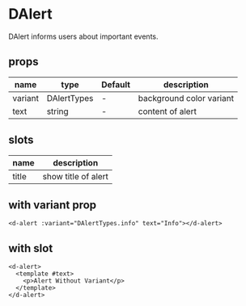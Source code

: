 # DAlert

DAlert informs users about important events.

## props

| name    | type        | Default | description              |
| ------- | ----------- | ------- | ------------------------ |
| variant | DAlertTypes | -       | background color variant |
| text    | string      | -       | content of alert         |

## slots

| name  | description         |
| ----- | ------------------- |
| title | show title of alert |

## with variant prop

```vue
<d-alert :variant="DAlertTypes.info" text="Info"></d-alert>
```

## with slot

```vue
<d-alert>
  <template #text>
    <p>Alert Without Variant</p>
  </template>
</d-alert>
```
